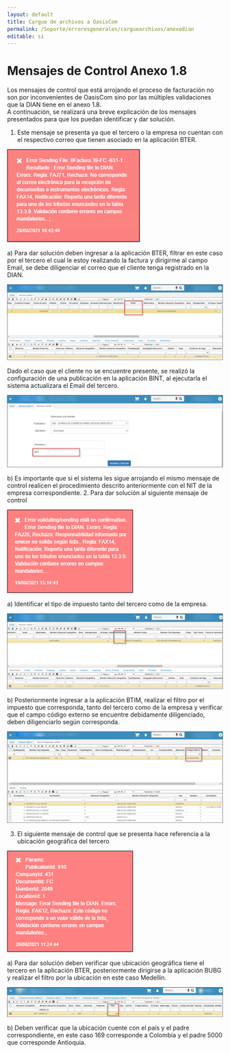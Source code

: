 ```yaml
---
layout: default
title: Cargue de archivos a OasisCom
permalink: /Soporte/erroresgenerales/carguearchivos/anexodian
editable: si
---
```


# Mensajes de Control Anexo 1.8  


Los mensajes de control que está arrojando el proceso de facturación no son por inconvenientes de OasisCom sino por las múltiples validaciones que la DIAN tiene en el anexo 1.8.   
A continuación, se realizará una breve explicación de los mensajes presentados para que los puedan identificar y dar solución.    

1.	Este mensaje se presenta ya que el tercero o la empresa no cuentan con el respectivo correo que tienen asociado en la aplicación BTER.   

![](anexo.png)

a)	Para dar solución deben ingresar a la aplicación BTER, filtrar en este caso por el tercero el cual le estoy realizando la factura y dirigirme al campo Email, se debe diligenciar el correo que el cliente tenga registrado en la DIAN.   

![](anexo1.png)

Dado el caso que el cliente no se encuentre presente, se realizó la configuración de una publicación en la aplicación BINT, al ejecutarla el sistema actualizara el Email del tercero.   

![](anexo2.png)

b)	Es importante que si el sistema les sigue arrojando el mismo mensaje de control realicen el procedimiento descrito anteriormente con el NIT de la empresa correspondiente. 
2.	Para dar solución al siguiente mensaje de control  

![](anexo3.png)
 
a)	Identificar el tipo de impuesto tanto del tercero como de la empresa.   

![](anexo4.png)
 
b)	Posteriormente ingresar a la aplicación BTIM, realizar el filtro por el impuesto que corresponda, tanto del tercero como de la empresa y verificar que el campo código externo se encuentre debidamente diligenciado, deben diligenciarlo según corresponda. 
 
![](anexo5.png)

3.	El siguiente mensaje de control que se presenta hace referencia a la ubicación geográfica del tercero  

![](anexo6.png)

a)	Para dar solución deben verificar que ubicación geográfica tiene el tercero en la aplicación BTER, posteriormente dirigirse a la aplicación BUBG y realizar el filtro por la ubicación en este caso Medellín. 

![](anexo7.png)

b)	Deben verificar que la ubicación cuente con el país y el padre correspondiente, en este caso 169 corresponde a Colombia y el padre 5000 que corresponde Antioquia. 
